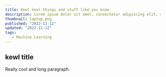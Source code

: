 ```yaml
---
title: Kewl kewl things and stuff like you know
description: Lorem ipsum dolor sit amet, consectetur adipiscing elit, sed do eiusmod tempor incididunt ut labore et dolore magna aliqua. Ut enim ad minim veniam, quis nostrud exercitation.
thumbnail: laptop.png
published: "2022-11-12"
updated: "2022-11-12"
tags:
   - Machine Learning
---
```


## kewl title

Really cool and long paragraph.
